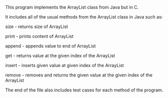 This program implements the ArrayList class from Java but in C. 

It includes all of the usual methods from the ArrayList class in Java such as:
  
  size - returns size of ArrayList
  
  print - prints content of ArrayList
  
  append - appends value to end of ArrayList
  
  get - returns value at the given index of the ArrayList
  
  insert - inserts given value at given index of the ArrayList
  
  remove - removes and returns the given value at the given index of the ArrayList

The end of the file also includes test cases for each method of the program.
